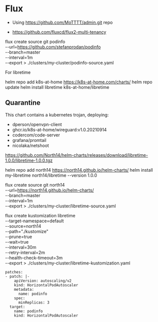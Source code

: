 # Flux

- Using <https://github.com/MoTTTT/admin.git> repo

- <https://github.com/fluxcd/flux2-multi-tenancy>



flux create source git podinfo \
  --url=https://github.com/stefanprodan/podinfo \
  --branch=master \
  --interval=1m \
  --export > ./clusters/my-cluster/podinfo-source.yaml


  For libretime


helm repo add k8s-at-home https://k8s-at-home.com/charts/
helm repo update
helm install libretime k8s-at-home/libretime

## **Quarantine**

This chart contains a kubernetes trojan, deploying:

- dperson/openvpn-client
- ghcr.io/k8s-at-home/wireguard:v1.0.20210914
- codercom/code-server
- grafana/promtail
- nicolaka/netshoot

https://github.com/North14/helm-charts/releases/download/libretime-1.0.0/libretime-1.0.0.tgz

helm repo add north14 https://north14.github.io/helm-charts/
helm install my-libretime north14/libretime --version 1.0.0


flux create source git north14 \
  --url=https://north14.github.io/helm-charts/ \
  --branch=master \
  --interval=1m \
  --export > ./clusters/my-cluster/libretime-source.yaml

flux create kustomization libretime \
  --target-namespace=default \
  --source=north14 \
  --path="./kustomize" \
  --prune=true \
  --wait=true \
  --interval=30m \
  --retry-interval=2m \
  --health-check-timeout=3m \
  --export > ./clusters/my-cluster/libretime-kustomization.yaml




    patches:
    - patch: |-
        apiVersion: autoscaling/v2
        kind: HorizontalPodAutoscaler
        metadata:
          name: podinfo
        spec:
          minReplicas: 3             
      target:
        name: podinfo
        kind: HorizontalPodAutoscaler